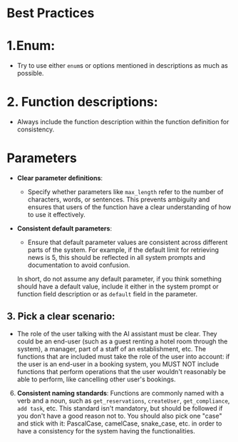# Best Practices
# 1.Enum:

- Try to use either `enum`s or options mentioned in descriptions as much as possible.

# 2. Function descriptions:

- Always include the function description within the function definition for consistency.

# Parameters 
- **Clear parameter definitions**:
    - Specify whether parameters like `max_length` refer to the number of characters, words, or sentences. This prevents ambiguity and ensures that users of the function have a clear understanding of how to use it effectively.


- **Consistent default parameters**:
    - Ensure that default parameter values are consistent across different parts of the system. For example, if the default limit for retrieving news is 5, this should be reflected in all system prompts and documentation to avoid confusion.

    In short, do not assume any default parameter, if you think something should have a default value, include it either in the system prompt or function field description or as `default` field in the parameter.

## 3. Pick a clear scenario:

- The role of the user talking with the AI assistant must be clear. They could be an end-user (such as a guest renting a hotel room through the system), a manager, part of a staff of an establishment, etc. The functions that are included must take the role of the user into account: if the user is an end-user in a booking system, you MUST NOT include functions that perform operations that the user wouldn't reasonably be able to perform, like cancelling other user's bookings.

6. **Consistent naming standards**: Functions are commonly named with a verb and a noun, such as `get_reservations`, `createUser`, `get_compliance`, `add task`, etc. This standard isn't mandatory, but should be followed if you don't have a good reason not to. You should also pick one "case" and stick with it: PascalCase, camelCase, snake_case, etc. in order to have a consistency for the system having the functionalities.
